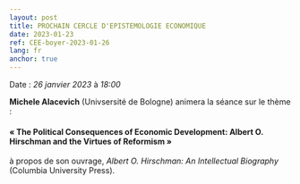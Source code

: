 ```yaml
---
layout: post
title: PROCHAIN CERCLE D'EPISTEMOLOGIE ECONOMIQUE
date: 2023-01-23
ref: CEE-boyer-2023-01-26
lang: fr
anchor: true
---
```


<i class="fas fa-table"></i> Date : _26 janvier 2023_ à _18:00_

**Michele Alacevich** (Univsersité de Bologne) animera la séance sur le thème :

#### « The Political Consequences of Economic Development: Albert O. Hirschman and the Virtues of Reformism »

à propos de son ouvrage, *Albert O. Hirschman: An Intellectual Biography* (Columbia University Press).
